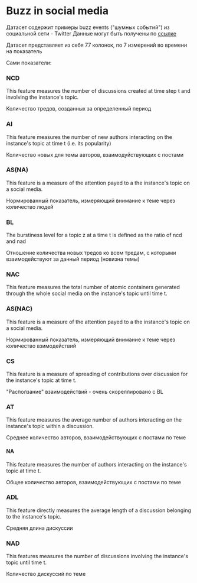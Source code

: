 # Buzz in social media

Датасет содержит примеры buzz events ("шумных событий") из социальной сети - Twitter
Данные могут быть получены по [ссылке](https://archive.ics.uci.edu/static/public/248/buzz+in+social+media.zip)





Датасет представляет из себя $77$ колонок, по $7$ измерений во времени на показатель

Сами показатели:

### NCD 

This feature measures the number of discussions created at time step t and involving the instance's topic.

Количество тредов, созданных за определенный период

### AI

This feature measures the number of new authors interacting on the instance's topic at time t (i.e. its popularity)

Количество новых для темы авторов, взаимодуйствующих с постами

### AS(NA)

This feature is a measure of the attention payed to a the instance's topic on a social media.

Нормированный показатель, измеряющий внимание к теме через количество людей


### BL

The burstiness level for a topic z at a time t is defined as the ratio of ncd and nad

Отношение количества новых тредов ко всем тредам, с которыми взаимодействуют за данный период (новизна темы)

### NAC

This feature measures the total number of atomic containers generated through the whole social media on the instance's topic until time t.



### AS(NAC)

This feature is a measure of the attention payed to a the instance's topic on a social media.

Нормированный показатель, измеряющий внимание к теме через количество взимодействий

### CS

This feature is a measure of spreading of contributions over discussion for the instance's topic at time t.

"Расползание" взаимодействий - очень скореллировано с BL

### AT

This feature measures the average number of authors interacting on the instance's topic within a discussion.

Среднее количество авторов, взаимодействующих с постами по теме

#### NA

This feature measures the number of authors interacting on the instance's topic at time t.

Общее количество авторов, взаимодействующих с постами по теме

### ADL

This feature directly measures the average length of a discussion belonging to the instance's topic.

Средняя длина дискуссии
          

### NAD

This features measures the number of discussions involving the instance's topic until time t.

Количество дискуссий по теме
